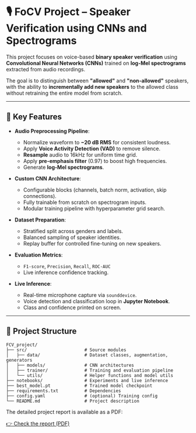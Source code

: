 # 🎙️ FoCV Project – Speaker Verification using CNNs and Spectrograms

This project focuses on voice-based **binary speaker verification** using **Convolutional Neural Networks (CNNs)** trained on **log-Mel spectrograms** extracted from audio recordings.

The goal is to distinguish between **"allowed"** and **"non-allowed"** speakers, with the ability to **incrementally add new speakers** to the allowed class without retraining the entire model from scratch.

---

## 🔧 Key Features

- **Audio Preprocessing Pipeline**:
  - Normalize waveform to **−20 dB RMS** for consistent loudness.
  - Apply **Voice Activity Detection (VAD)** to remove silence.
  - **Resample** audio to 16kHz for uniform time grid.
  - Apply **pre-emphasis filter** (0.97) to boost high frequencies.
  - Generate **log-Mel spectrograms**.

- **Custom CNN Architecture**:
  - Configurable blocks (channels, batch norm, activation, skip connections).
  - Fully trainable from scratch on spectrogram inputs.
  - Modular training pipeline with hyperparameter grid search.

- **Dataset Preparation**:
  - Stratified split across genders and labels.
  - Balanced sampling of speaker identities.
  - Replay buffer for controlled fine-tuning on new speakers.

- **Evaluation Metrics**:
  - `F1-score`, `Precision`, `Recall`, `ROC-AUC`
  - Live inference confidence tracking.

- **Live Inference**:
  - Real-time microphone capture via `sounddevice`.
  - Voice detection and classification loop in **Jupyter Notebook**.
  - Class and confidence printed on screen.

---

## 📁 Project Structure

```
FCV_project/
├── src/                      # Source modules
│   ├── data/                 # Dataset classes, augmentation, generators
│   ├── models/               # CNN architectures
│   ├── trainer/              # Training and evaluation pipeline
│   └── utils/                # Helper functions and model utils
├── notebooks/                # Experiments and live inference
├── best_model.pt             # Trained model checkpoint
├── requirements.txt          # Dependencies
├── config.yaml               # (optional) Training config
└── README.md                 # Project description
```

The detailed project report is available as a PDF:

[👉 Check the report (PDF)]([reports/report.pdf](https://github.com/BartekKrzepkowski/FoCV_project/blob/main/report/FoCV%20Report.pdf))
